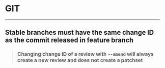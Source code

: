 # GIT
***
## Stable branches must have the same change ID as the commit released in feature branch
> ### Changing change ID of a review with `--amend` will always create a new review and does not create a patchset
